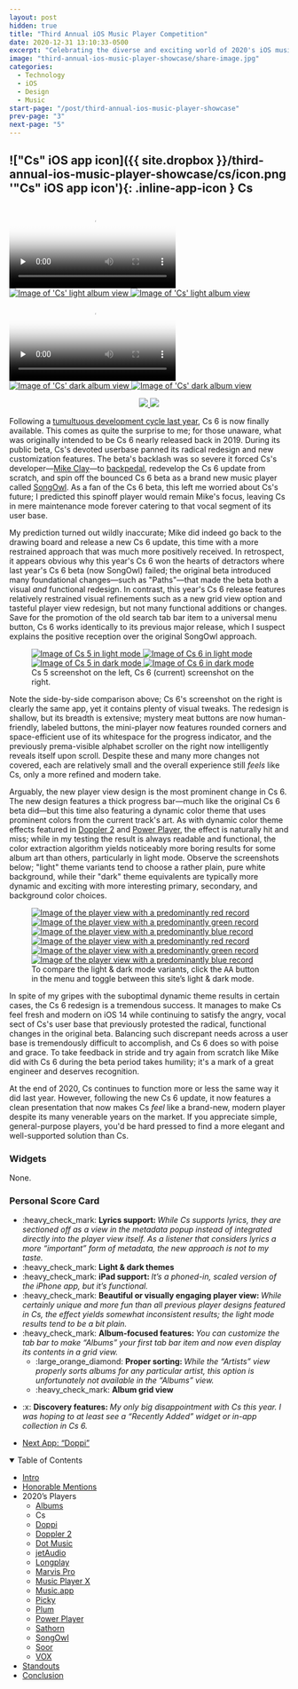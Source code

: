 ```yaml
---
layout: post
hidden: true
title: "Third Annual iOS Music Player Competition"
date: 2020-12-31 13:10:33-0500
excerpt: "Celebrating the diverse and exciting world of 2020's iOS music players."
image: "third-annual-ios-music-player-showcase/share-image.jpg"
categories:
  - Technology
  - iOS
  - Design
  - Music
start-page: "/post/third-annual-ios-music-player-showcase"
prev-page: "3"
next-page: "5"
---
```


## !["Cs" iOS app icon]({{ site.dropbox }}/third-annual-ios-music-player-showcase/cs/icon.png '"Cs" iOS app icon'){: .inline-app-icon } Cs

<div class="show-when-light edge-to-edge large three-images ios-screenshot">
<video controls preload="none" poster="{{ site.dropbox }}/third-annual-ios-music-player-showcase/cs/light-usage-poster.jpg" alt="Video demonstrating 'Cs' usage in light mode" title="Demonstrating 'Cs' usage in light mode">
    <source src="{{ site.dropbox }}/third-annual-ios-music-player-showcase/cs/light-usage.mp4" type="video/mp4">
    <source src="{{ site.dropbox }}/third-annual-ios-music-player-showcase/cs/light-usage.webm" type="video/webm">
    <source src="{{ site.dropbox }}/third-annual-ios-music-player-showcase/cs/light-usage.ogv" type="video/ogg">
    [HTML5 video tag not supported by your browser]
</video>
<a markdown="1" href="{{ site.dropbox }}/third-annual-ios-music-player-showcase/cs/light-album-view.jpg">
<picture>
  <source type="image/webp" srcset="{{ site.dropbox }}/third-annual-ios-music-player-showcase/cs/light-album-view.webp">
  <img type="image/jpeg" title="'Cs' light theme player view" alt="Image of 'Cs' light album view" src="{{ site.dropbox }}/third-annual-ios-music-player-showcase/cs/light-album-view.jpg">
</picture>
</a>
<a markdown="1" href="{{ site.dropbox }}/third-annual-ios-music-player-showcase/cs/light-now-playing.jpg">
<picture>
  <source type="image/webp" srcset="{{ site.dropbox }}/third-annual-ios-music-player-showcase/cs/light-now-playing.webp">
  <img type="image/jpeg" title="'Cs' light theme player view" alt="Image of 'Cs' light album view" src="{{ site.dropbox }}/third-annual-ios-music-player-showcase/cs/light-now-playing.jpg">
</picture>
</a>
</div>
<div class="show-when-dark edge-to-edge large three-images ios-screenshot">
<video controls preload="none" poster="{{ site.dropbox }}/third-annual-ios-music-player-showcase/cs/dark-usage-poster.jpg" alt="Video demonstrating 'Cs' usage in dark mode" title="Demonstrating 'Cs' usage in dark mode">
    <source src="{{ site.dropbox }}/third-annual-ios-music-player-showcase/cs/dark-usage.mp4" type="video/mp4">
    <source src="{{ site.dropbox }}/third-annual-ios-music-player-showcase/cs/dark-usage.webm" type="video/webm">
    <source src="{{ site.dropbox }}/third-annual-ios-music-player-showcase/cs/dark-usage.ogv" type="video/ogg">
    [HTML5 video tag not supported by your browser]
</video>
<a markdown="1" href="{{ site.dropbox }}/third-annual-ios-music-player-showcase/cs/dark-album-view.jpg">
<picture>
  <source type="image/webp" srcset="{{ site.dropbox }}/third-annual-ios-music-player-showcase/cs/dark-album-view.webp">
  <img type="image/jpeg" title="'Cs' dark theme player view" alt="Image of 'Cs' dark album view" src="{{ site.dropbox }}/third-annual-ios-music-player-showcase/cs/dark-album-view.jpg">
</picture>
</a>
<a markdown="1" href="{{ site.dropbox }}/third-annual-ios-music-player-showcase/cs/dark-now-playing.jpg">
<picture>
  <source type="image/webp" srcset="{{ site.dropbox }}/third-annual-ios-music-player-showcase/cs/dark-now-playing.webp">
  <img type="image/jpeg" title="'Cs' dark theme player view" alt="Image of 'Cs' dark album view" src="{{ site.dropbox }}/third-annual-ios-music-player-showcase/cs/dark-now-playing.jpg">
</picture>
</a>
</div>

<figure style="text-align:center" class="inline app-download">
<a href="https://apps.apple.com/us/app/cs-classic-music-player/id924491991">
<img class="show-when-light" src="{{ site.dropbox }}/third-annual-ios-music-player-showcase/light-download-on-the-app-store.svg" />
<img class="show-when-dark" src="{{ site.dropbox }}/third-annual-ios-music-player-showcase/dark-download-on-the-app-store.svg" />
</a>
</figure>

Following a [tumultuous development cycle last year](/post/second-annual-ios-music-player-competition#--cs), Cs 6 is now finally available. This comes as quite the surprise to me; for those unaware, what was originally intended to be Cs 6 nearly released back in 2019. During its public beta, Cs's devoted userbase panned its radical redesign and new customization features. The beta's backlash was so severe it forced Cs's developer—[Mike Clay](https://twitter.com/CsMusicPlayer)—to [backpedal](https://twitter.com/CsMusicPlayer/status/1177628272617754624), redevelop the Cs 6 update from scratch, and spin off the bounced Cs 6 beta as a brand new music player called [SongOwl](https://apps.apple.com/us/app/songowl-music-player/id1492630850). As a fan of the Cs 6 beta, this left me worried about Cs's future; I predicted this spinoff player would remain Mike's focus, leaving Cs in mere maintenance mode forever catering to that vocal segment of its user base.

My prediction turned out wildly inaccurate; Mike did indeed go back to the drawing board and release a new Cs 6 update, this time with a more restrained approach that was much more positively received. In retrospect, it appears obvious why this year's Cs 6 won the hearts of detractors where last year's Cs 6 beta (now SongOwl) failed; the original beta introduced many foundational changes—such as "Paths"—that made the beta both a visual *and* functional redesign. In contrast, this year's Cs 6 release features relatively restrained visual refinements such as a new grid view option and tasteful player view redesign, but not many functional additions or changes. Save for the promotion of the old search tab bar item to a universal menu button, Cs 6 works identically to its previous major release, which I suspect explains the positive reception over the original SongOwl approach.

<figure class="two-images ios-screenshot">
<a class="show-when-light" href="{{ site.dropbox }}/third-annual-ios-music-player-showcase/cs/light-cs-5.webp">
<picture>
  <source type="image/webp" srcset="{{ site.dropbox }}/third-annual-ios-music-player-showcase/cs/light-cs-5.webp">
  <img type="image/jpeg" title="Cs 5 screenshot in light mode" alt="Image of Cs 5 in light mode" src="{{ site.dropbox }}/third-annual-ios-music-player-showcase/cs/light-cs-5.jpg">
</picture>
</a>
<a class="show-when-light" href="{{ site.dropbox }}/third-annual-ios-music-player-showcase/cs/light-cs-6.webp">
<picture>
  <source type="image/webp" srcset="{{ site.dropbox }}/third-annual-ios-music-player-showcase/cs/light-cs-6.webp">
  <img type="image/jpeg" title="Cs 6 screenshot in light mode" alt="Image of Cs 6 in light mode" src="{{ site.dropbox }}/third-annual-ios-music-player-showcase/cs/light-cs-6.jpg">
</picture>
</a>
<a class="show-when-dark" href="{{ site.dropbox }}/third-annual-ios-music-player-showcase/cs/dark-cs-5.webp">
<picture>
  <source type="image/webp" srcset="{{ site.dropbox }}/third-annual-ios-music-player-showcase/cs/dark-cs-5.webp">
  <img type="image/jpeg" title="Cs 5 screenshot in dark mode" alt="Image of Cs 5 in dark mode" src="{{ site.dropbox }}/third-annual-ios-music-player-showcase/cs/dark-cs-5.jpg">
</picture>
</a>
<a class="show-when-dark" href="{{ site.dropbox }}/third-annual-ios-music-player-showcase/cs/dark-cs-6.webp">
<picture>
  <source type="image/webp" srcset="{{ site.dropbox }}/third-annual-ios-music-player-showcase/cs/dark-cs-6.webp">
  <img type="image/jpeg" title="Cs 6 screenshot in dark mode" alt="Image of Cs 6 in dark mode" src="{{ site.dropbox }}/third-annual-ios-music-player-showcase/cs/dark-cs-6.jpg">
</picture>
</a>
<figcaption>Cs 5 screenshot on the left, Cs 6 (current) screenshot on the right.</figcaption>
</figure>

Note the side-by-side comparison above; Cs 6's screenshot on the right is clearly the same app, yet it contains plenty of visual tweaks. The redesign is shallow, but its breadth is extensive; mystery meat buttons are now human-friendly, labeled buttons, the mini-player now features rounded corners and space-efficient use of its whitespace for the progress indicator, and the previously prema-visible alphabet scroller on the right now intelligently reveals itself upon scroll. Despite these and many more changes not covered, each are relatively small and the overall experience still *feels* like Cs, only a more refined and modern take.

Arguably, the new player view design is the most prominent change in Cs 6. The new design features a thick progress bar—much like the original Cs 6 beta did—but this time also featuring a dynamic color theme that uses prominent colors from the current track's art. As with dynamic color theme effects featured in [Doppler 2] and [Power Player], the effect is naturally hit and miss; while in my testing the result is always readable and functional, the color extraction algorithm yields noticeably more boring results for some album art than others, particularly in light mode. Observe the screenshots below; "light" theme variants tend to choose a rather plain, pure white background, while their "dark" theme equivalents are typically more dynamic and exciting with more interesting primary, secondary, and background color choices.

<figure class="three-images ios-screenshot">
<a class="show-when-light" href="{{ site.dropbox }}/third-annual-ios-music-player-showcase/cs/light-red.webp">
<picture>
  <source type="image/webp" srcset="{{ site.dropbox }}/third-annual-ios-music-player-showcase/cs/light-red.webp">
  <img type="image/jpeg" title="The player view with a predominantly red record" alt="Image of the player view with a predominantly red record" src="{{ site.dropbox }}/third-annual-ios-music-player-showcase/cs/light-red.jpg">
</picture>
</a>
<a class="show-when-light" href="{{ site.dropbox }}/third-annual-ios-music-player-showcase/cs/light-green.webp">
<picture>
  <source type="image/webp" srcset="{{ site.dropbox }}/third-annual-ios-music-player-showcase/cs/light-green.webp">
  <img type="image/jpeg" title="The player view with a predominantly green record" alt="Image of the player view with a predominantly green record" src="{{ site.dropbox }}/third-annual-ios-music-player-showcase/cs/light-green.jpg">
</picture>
</a>
<a class="show-when-light" href="{{ site.dropbox }}/third-annual-ios-music-player-showcase/cs/light-blue.webp">
<picture>
  <source type="image/webp" srcset="{{ site.dropbox }}/third-annual-ios-music-player-showcase/cs/light-blue.webp">
  <img type="image/jpeg" title="The player view with a predominantly blue record" alt="Image of the player view with a predominantly blue record" src="{{ site.dropbox }}/third-annual-ios-music-player-showcase/cs/light-blue.jpg">
</picture>
</a>
<a class="show-when-dark" href="{{ site.dropbox }}/third-annual-ios-music-player-showcase/cs/dark-red.webp">
<picture>
  <source type="image/webp" srcset="{{ site.dropbox }}/third-annual-ios-music-player-showcase/cs/dark-red.webp">
  <img type="image/jpeg" title="The player view with a predominantly red record" alt="Image of the player view with a predominantly red record" src="{{ site.dropbox }}/third-annual-ios-music-player-showcase/cs/dark-red.jpg">
</picture>
</a>
<a class="show-when-dark" href="{{ site.dropbox }}/third-annual-ios-music-player-showcase/cs/dark-green.webp">
<picture>
  <source type="image/webp" srcset="{{ site.dropbox }}/third-annual-ios-music-player-showcase/cs/dark-green.webp">
  <img type="image/jpeg" title="The player view with a predominantly green record" alt="Image of the player view with a predominantly green record" src="{{ site.dropbox }}/third-annual-ios-music-player-showcase/cs/dark-green.jpg">
</picture>
</a>
<a class="show-when-dark" href="{{ site.dropbox }}/third-annual-ios-music-player-showcase/cs/dark-blue.webp">
<picture>
  <source type="image/webp" srcset="{{ site.dropbox }}/third-annual-ios-music-player-showcase/cs/dark-blue.webp">
  <img type="image/jpeg" title="The player view with a predominantly blue record" alt="Image of the player view with a predominantly blue record" src="{{ site.dropbox }}/third-annual-ios-music-player-showcase/cs/dark-blue.jpg">
</picture>
</a>
<figcaption>To compare the light & dark mode variants, click the <kbd><span><span class="small-caps">A</span>A</span></kbd> button in the menu and toggle between this site’s light & dark mode.</figcaption>
</figure>

In spite of my gripes with the suboptimal dynamic theme results in certain cases, the Cs 6 redesign is a tremendous success. It manages to make Cs feel fresh and modern on iOS 14 while continuing to satisfy the angry, vocal sect of Cs's user base that previously protested the radical, functional changes in the original beta. Balancing such discrepant needs across a user base is tremendously difficult to accomplish, and Cs 6 does so with poise and grace. To take feedback in stride and try again from scratch like Mike did with Cs 6 during the beta period takes humility; it's a mark of a great engineer and deserves recognition.

At the end of 2020, Cs continues to function more or less the same way it did last year. However, following the new Cs 6 update, it now features a clean  presentation that now makes Cs *feel* like a brand-new, modern player despite its many venerable years on the market. If you appreciate simple, general-purpose players, you'd be hard pressed to find a more elegant and well-supported solution than Cs.

### Widgets

None.

### Personal Score Card

<div class="admonition aside">
<ul class="bare-list emoji-list">
<li><span class="bullet">:heavy_check_mark:</span> <strong>Lyrics support: </strong><em>While Cs supports lyrics, they are sectioned off as a view in the metadata popup instead of integrated directly into the player view itself. As a listener that considers lyrics a more “important” form of metadata, the new approach is not to my taste.</em></li>
<li><span class="bullet">:heavy_check_mark:</span> <strong>Light & dark themes</strong></li>
<li><span class="bullet">:heavy_check_mark:</span> <strong>iPad support: </strong><em>It’s a phoned-in, scaled version of the iPhone app, but it’s functional.</em></li>
<li><span class="bullet">:heavy_check_mark:</span> <strong>Beautiful or visually engaging player view: </strong><em>While certainly unique and more fun than all previous player designs featured in Cs, the effect yields somewhat inconsistent results; the light mode results tend to be a bit plain.</em></li>
<li><span class="bullet">:heavy_check_mark:</span> <strong>Album-focused features: </strong><em>You can customize the tab bar to make “Albums” your first tab bar item and now even display its contents in a grid view.</em><ul class="bare-list">
  <li><span class="bullet">:large_orange_diamond:</span> <strong>Proper sorting: </strong><em>While the “Artists” view properly sorts albums for any particular artist, this option is unfortunately not available in the “Albums” view.</em></li>
  <li><span class="bullet">:heavy_check_mark:</span> <strong>Album grid view</strong></li>
</ul></li>
</ul>

<ul class="bare-list emoji-list">
<li><span class="bullet">:x:</span> <strong>Discovery features: </strong><em>My only big disappointment with Cs this year. I was hoping to at least see a “Recently Added” widget or in-app collection in Cs 6.</em></li>
</ul>
</div>

<ul id="blog-footer-buttons" class="button-group" style="text-align:left;">
    <li style="margin-left:0;width:auto;"><a href="/post/third-annual-ios-music-player-showcase/5"><p class="button">Next App: “Doppi”</p></a></li>
</ul>

<details open>
  <summary>Table of Contents</summary>

  <div class="toc" style="margin-bottom: 1.3rem;">
    <ul>
      <li><a href="/post/third-annual-ios-music-player-showcase/">Intro</a></li>
      <li><a href="/post/third-annual-ios-music-player-showcase/2">Honorable Mentions</a></li>
      <li>2020’s Players
        <ul>
          <li><a href="/post/third-annual-ios-music-player-showcase/3">Albums</a></li>
          <li>Cs</li>
          <li><a href="/post/third-annual-ios-music-player-showcase/5">Doppi</a></li>
          <li><a href="/post/third-annual-ios-music-player-showcase/6">Doppler 2</a></li>
          <li><a href="/post/third-annual-ios-music-player-showcase/7">Dot Music</a></li>
          <li><a href="/post/third-annual-ios-music-player-showcase/8">jetAudio</a></li>
          <li><a href="/post/third-annual-ios-music-player-showcase/9">Longplay</a></li>
          <li><a href="/post/third-annual-ios-music-player-showcase/10">Marvis Pro</a></li>
          <li><a href="/post/third-annual-ios-music-player-showcase/11">Music Player X</a></li>
          <li><a href="/post/third-annual-ios-music-player-showcase/12">Music.app</a></li>
          <li><a href="/post/third-annual-ios-music-player-showcase/13">Picky</a></li>
          <li><a href="/post/third-annual-ios-music-player-showcase/14">Plum</a></li>
          <li><a href="/post/third-annual-ios-music-player-showcase/15">Power Player</a></li>
          <li><a href="/post/third-annual-ios-music-player-showcase/16">Sathorn</a></li>
          <li><a href="/post/third-annual-ios-music-player-showcase/17">SongOwl</a></li>
          <li><a href="/post/third-annual-ios-music-player-showcase/18">Soor</a></li>
          <li><a href="/post/third-annual-ios-music-player-showcase/19">VOX</a></li>
        </ul>
      </li>
      <li><a href="/post/third-annual-ios-music-player-showcase/20">Standouts</a></li>
      <li><a href="/post/third-annual-ios-music-player-showcase/21">Conclusion</a></li>
    </ul>
  </div>
</details>

[Doppler 2]: https://apps.apple.com/app/doppler-2-music-player/id1468459747
[Power Player]: https://apps.apple.com/us/app/power-player-music-player/id1372545429
